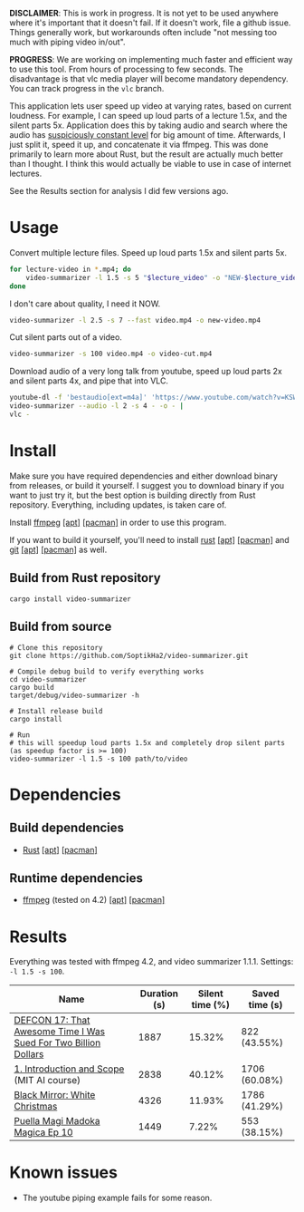 **DISCLAIMER**: This is work in progress. It is not yet to be used anywhere where it's important that it doesn't fail. If it doesn't work, file a github issue. Things generally work, but workarounds often include "not messing too much with piping video in/out".

**PROGRESS**: We are working on implementing much faster and efficient way to use this tool. From hours of processing to few seconds. The disadvantage is that vlc media player will become mandatory dependency. You can track progress in the `vlc` branch.

This application lets user speed up video at varying rates, based on current loudness. For example, I can speed up loud parts of a lecture 1.5x, and the silent parts 5x. Application does this by taking audio and search where the audio has [suspiciously constant level](https://imgur.com/Y2rzUkK) for big amount of time. Afterwards, I just split it, speed it up, and concatenate it via ffmpeg. This was done primarily to learn more about Rust, but the result are actually much better than I thought. I think this would actually be viable to use in case of internet lectures.

See the Results section for analysis I did few versions ago.

# Usage

Convert multiple lecture files. Speed up loud parts 1.5x and silent parts 5x.

```sh
for lecture-video in *.mp4; do
	video-summarizer -l 1.5 -s 5 "$lecture_video" -o "NEW-$lecture_video"
done
```

I don't care about quality, I need it NOW.

```sh
video-summarizer -l 2.5 -s 7 --fast video.mp4 -o new-video.mp4
```

Cut silent parts out of a video.

```sh
video-summarizer -s 100 video.mp4 -o video-cut.mp4
```

Download audio of a very long talk from youtube, speed up loud parts 2x and silent parts 4x, and pipe that into VLC.

```sh
youtube-dl -f 'bestaudio[ext=m4a]' 'https://www.youtube.com/watch?v=KSWqx8goqSY' -o - |
video-summarizer --audio -l 2 -s 4 - -o - |
vlc -
```

# Install

Make sure you have required dependencies and either download binary from releases, or build it yourself. I suggest you to download binary if you want to just try it, but the best option is building directly from Rust repository. Everything, including updates, is taken care of.

Install [ffmpeg](https://ffmpeg.org/download.html) [\[apt\]](https://packages.ubuntu.com/search?keywords=ffmpeg&searchon=all&suite=all&section=all) [\[pacman\]](https://www.archlinux.org/packages/extra/x86\_64/ffmpeg/) in order to use this program.

If you want to build it yourself, you'll need to install [rust](https://www.rust-lang.org/) [\[apt\]](https://packages.ubuntu.com/search?keywords=rust&searchon=all&suite=all&section=all) [\[pacman\]](https://www.archlinux.org/packages/extra/x86\_64/rust/) and [git](https://git-scm.com/downloads) [\[apt\]](https://packages.ubuntu.com/search?keywords=git&searchon=all&suite=all&section=all) [\[pacman\]](https://www.archlinux.org/packages/extra/x86_64/git/) as well.

## Build from Rust repository

```
cargo install video-summarizer
```

## Build from source


```
# Clone this repository
git clone https://github.com/SoptikHa2/video-summarizer.git
```

```
# Compile debug build to verify everything works
cd video-summarizer
cargo build
target/debug/video-summarizer -h
```

```
# Install release build
cargo install
```

```
# Run
# this will speedup loud parts 1.5x and completely drop silent parts (as speedup factor is >= 100)
video-summarizer -l 1.5 -s 100 path/to/video
```

# Dependencies

## Build dependencies

- [Rust](https://www.rust-lang.org/) [\[apt\]](https://packages.ubuntu.com/search?keywords=rust&searchon=all&suite=all&section=all) [\[pacman\]](https://www.archlinux.org/packages/extra/x86\_64/rust/)

## Runtime dependencies
- [ffmpeg](https://wiki.archlinux.org/index.php/FFmpeg/) (tested on 4.2) [\[apt\]](https://packages.ubuntu.com/search?keywords=ffmpeg&searchon=all&suite=all&section=all) [\[pacman\]](https://www.archlinux.org/packages/extra/x86\_64/ffmpeg/)

# Results

Everything was tested with ffmpeg 4.2, and video summarizer 1.1.1. Settings: `-l 1.5 -s 100`.

| Name | Duration (s) | Silent time (%) | Saved time (s) |
|---|---|---|---|
|  [DEFCON 17: That Awesome Time I Was Sued For Two Billion Dollars](https://www.youtube.com/watch?v=KSWqx8goqSY) |  1887 | 15.32% | 822 (43.55%) |
|  [1. Introduction and Scope](https://www.youtube.com/watch?v=TjZBTDzGeGg&t=124s) (MIT AI course) | 2838 |  40.12% | 1706 (60.08%) |
| [Black Mirror: White Christmas ](https://www.imdb.com/title/tt3973198/) | 4326 | 11.93% | 1786 (41.29%) |
| [Puella Magi Madoka Magica Ep 10](https://www.imdb.com/title/tt1773185/) | 1449 | 7.22% | 553 (38.15%) |

# Known issues
- The youtube piping example fails for some reason.
